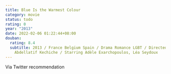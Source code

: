 ```yaml
---
title: Blue Is the Warmest Colour
category: movie
status: todo
rating: 0
year: "2013"
date: 2022-02-06 01:22:44+08:00
douban:
  rating: 8.4
  subtitle: 2013 / France Belgium Spain / Drama Romance LGBT / Directed by
    Abdellatif Kechiche / Starring Adèle Exarchopoulos, Léa Seydoux
---
```


Via Twitter recommendation
